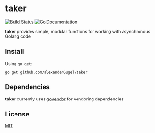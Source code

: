 taker
=====

[![Build Status](http://img.shields.io/travis/alexanderGugel/taker.svg?style=flat-square)][travis]
[![Go Documentation](http://img.shields.io/badge/go-documentation-blue.svg?style=flat-square)][godocs]

[travis]: https://travis-ci.org/alexanderGugel/taker
[godocs]: https://godoc.org/github.com/alexanderGugel/taker

**taker** provides simple, modular functions for working with asynchronous Golang code.

Install
-------

Using `go get`:

```
go get github.com/alexanderGugel/taker
```

Dependencies
------------

**taker** currently uses [govendor](https://github.com/kardianos/govendor) for vendoring dependencies.

License
-------

[MIT](LICENSE)